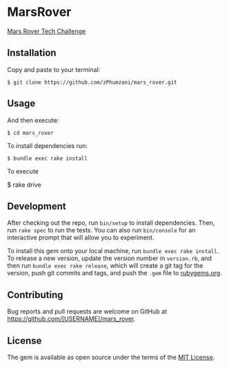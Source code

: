 # MarsRover

[Mars Rover Tech Challenge](https://code.google.com/archive/p/marsrovertechchallenge/)

## Installation

Copy and paste to your terminal:

    $ git clone https://github.com/zPhumzani/mars_rover.git


## Usage

And then execute:

    $ cd mars_rover

To install dependencies run:
    
    $ bundle exec rake install

To execute

   $ rake drive

## Development

After checking out the repo, run `bin/setup` to install dependencies. Then, run `rake spec` to run the tests. You can also run `bin/console` for an interactive prompt that will allow you to experiment.

To install this gem onto your local machine, run `bundle exec rake install`. To release a new version, update the version number in `version.rb`, and then run `bundle exec rake release`, which will create a git tag for the version, push git commits and tags, and push the `.gem` file to [rubygems.org](https://rubygems.org).

## Contributing

Bug reports and pull requests are welcome on GitHub at https://github.com/[USERNAME]/mars_rover.

## License

The gem is available as open source under the terms of the [MIT License](https://opensource.org/licenses/MIT).
